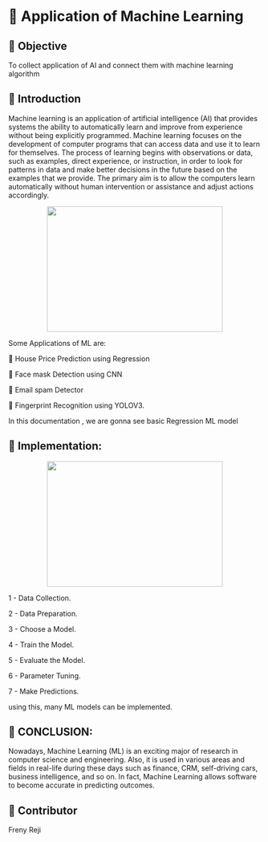 # :dart: Application of Machine Learning

## :nazar_amulet: Objective
To collect application of AI and connect them with machine learning algorithm

## :nazar_amulet: Introduction
Machine learning is an application of artificial intelligence (AI) that provides systems the ability to automatically learn and improve from experience without being explicitly programmed. Machine learning focuses on the development of computer programs that can access data and use it to learn for themselves.
The process of learning begins with observations or data, such as examples, direct experience, or instruction, in order to look for patterns in data and make better decisions in the future based on the examples that we provide. The primary aim is to allow the computers learn automatically without human intervention or assistance and adjust actions accordingly.

<p align="center">
  <img width="350" height="250" src="https://www.thermofisher.com/blog/connectedlab/wp-content/uploads/sites/14/2020/01/istock-962219860-2-scaled.jpg">
  </p>

Some Applications of ML are:

:stars: House Price Prediction using Regression

:stars: Face mask Detection using CNN

:stars: Email spam Detector

:stars: Fingerprint Recognition using YOLOV3.

In this documentation , we are gonna see basic Regression ML model


## :nazar_amulet: Implementation:

<p align="center">
  <img width="350" height="250" src="https://cdn-images-1.medium.com/max/600/1*NyI3dnzU8288aob0dytMbg.png">
  </p>
  
1 - Data Collection.

2 - Data Preparation.

3 - Choose a Model.

4 - Train the Model.

5 - Evaluate the Model.

6 - Parameter Tuning.

7 - Make Predictions.

using this, many ML models can be implemented.

## :nazar_amulet: CONCLUSION:
Nowadays, Machine Learning (ML) is an exciting major of research in computer science and engineering. Also, it is used in various areas and fields in real-life during these days such as finance, CRM, self-driving cars, business intelligence, and so on. In fact, Machine Learning allows software to become accurate in predicting outcomes.

## :nazar_amulet: Contributor

Freny Reji
